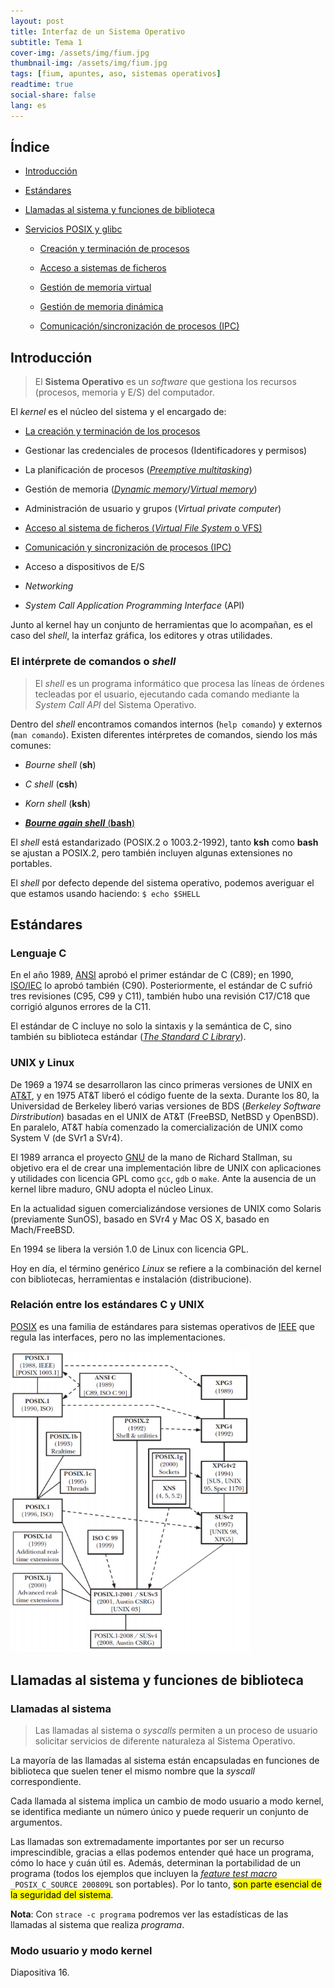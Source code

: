 ```yaml
---
layout: post
title: Interfaz de un Sistema Operativo
subtitle: Tema 1
cover-img: /assets/img/fium.jpg
thumbnail-img: /assets/img/fium.jpg
tags: [fium, apuntes, aso, sistemas operativos]
readtime: true
social-share: false
lang: es
---
```


## Índice

- [Introducción](#Punto1)

- [Estándares](#Punto2)

- [Llamadas al sistema y funciones de biblioteca](#Punto3)

- [Servicios POSIX y glibc](#Punto4)
  
  - [Creación y terminación de procesos](#CreacionProcesos)
  
  - [Acceso a sistemas de ficheros](#Ficheros)
  
  - [Gestión de memoria virtual](VM)
  
  - [Gestión de memoria dinámica](DM)
  
  - [Comunicación/sincronización de procesos (IPC)](#IPC)

## Introducción <a name="#Punto1"></a>

> El **Sistema Operativo** es un *software* que gestiona los recursos (procesos, memoria y E/S) del computador.

El *kernel* es el núcleo del sistema y el encargado de:

- [La creación y terminación de los procesos](#CreacionProcesos)

- Gestionar las credenciales de procesos (Identificadores y permisos)

- La planificación de procesos ([*Preemptive multitasking*](https://es.wikipedia.org/wiki/Multitarea_apropiativa#:~:text=La%20multitarea%20apropiativa%20(del%20inglés,múltiples%20procesos%20al%20mismo%20tiempo.&text=Por%20cada%20núcleo%20de%20la,un%20proceso%20en%20cada%20momento.)))

- Gestión de memoria ([*Dynamic memory*](#DM)/[*Virtual memory*](#VM))

- Administración de usuario y grupos (*Virtual private computer*)

- [Acceso al sistema de ficheros (*Virtual File System* o VFS)](#Ficheros)

- [Comunicación y sincronización de procesos (IPC)](#IPC)

- Acceso a dispositivos de E/S

- *Networking*

- *System Call Application Programming Interface* (API)

Junto al kernel hay un conjunto de herramientas que lo acompañan, es el caso del *shell*, la interfaz gráfica, los editores y otras utilidades.

### El intérprete de comandos o *shell*

> El *shell* es un programa informático que procesa las líneas de órdenes tecleadas por el usuario, ejecutando cada comando mediante la *System Call API* del Sistema Operativo.

Dentro del *shell* encontramos comandos internos (`help comando`) y externos (`man comando`). Existen diferentes intérpretes de comandos, siendo los más comunes:

- *Bourne shell* (**sh**)

- *C shell* (**csh**)

- *Korn shell* (**ksh**)

- <u>***Bourne again shell*** (**bash**)</u>

El *shell* está estandarizado (POSIX.2 o 1003.2-1992), tanto **ksh** como **bash** se ajustan a POSIX.2, pero también incluyen algunas extensiones no portables. 

El *shell* por defecto depende del sistema operativo, podemos averiguar el que estamos usando haciendo: `$ echo $SHELL`

## Estándares <a name="Punto2"></a>

### Lenguaje C

En el año 1989, [ANSI](www.ansi.org/about/introduction#:~:text=The%20American%20National,system.) aprobó el primer estándar de C (C89); en 1990, [ISO/IEC](https://www.iso.org/standard/17782.html) lo aprobó también (C90). Posteriormente, el estándar de C sufrió tres revisiones (C95, C99 y C11), también hubo una revisión C17/C18 que corrigió algunos errores de la C11.

El estándar de C incluye no solo la sintaxis y la semántica de C, sino también su biblioteca estándar ([*The Standard C Library*](es.wikipedia.org/wiki/Biblioteca_estándar_de_C#:~:text=La,cadenas.)).

### UNIX y Linux

De 1969 a 1974 se desarrollaron las cinco primeras versiones de UNIX en [AT&T](es.wikipedia.org/wiki/AT%26T#:~:text=En%201925,logros.), y en 1975 AT&T liberó el código fuente de la sexta. Durante los 80, la Universidad de Berkeley liberó varias versiones de BDS (*Berkeley Software Dirstribution*) basadas en el UNIX de AT&T (FreeBSD, NetBSD y OpenBSD). En paralelo, AT&T había comenzado la comercialización de UNIX como System V (de SVr1 a SVr4).

El 1989 arranca el proyecto [GNU](https://www.gnu.org/home.es.html#:~:text=GNU%20es%20un%20sistema%20operativo%20de%20tipo%20Unix%2C%20lo%20cual,se%20conoce%20como%20Proyecto%20GNU.&text=El%20nombre%20«GNU»%20es%20un,«GNU%20No%20es%20Unix».) de la mano de Richard Stallman, su objetivo era el de crear una implementación libre de UNIX con aplicaciones y utilidades con licencia GPL como `gcc`, `gdb` o `make`. Ante la ausencia de un kernel libre maduro, GNU adopta el núcleo Linux.

En la actualidad siguen comercializándose versiones de UNIX como Solaris (previamente SunOS), basado en SVr4 y Mac OS X, basado en Mach/FreeBSD.

En 1994 se libera la versión 1.0 de Linux con licencia GPL.

Hoy en día, el término genérico *Linux* se refiere a la combinación del kernel con bibliotecas, herramientas e instalación (distribucione).

### Relación entre los estándares C y UNIX

[POSIX](es.wikipedia.org/wiki/POSIX#:~:text=POSIX%20(acrónimo,).) es una familia de estándares para sistemas operativos de [IEEE](www.ieee.org/about/vision-mission.html#:~:text=IEEE%20is,statements.) que regula las interfaces, pero no las implementaciones.

<img title="" src="assets/ieee_estandares.png" alt="" data-align="center" width="383">

## Llamadas al sistema y funciones de biblioteca <a name="Punto3"></a>

### Llamadas al sistema

> Las llamadas al sistema o *syscalls* permiten a un proceso de usuario solicitar servicios de diferente naturaleza al Sistema Operativo.

La mayoría de las llamadas al sistema están encapsuladas en funciones de biblioteca que suelen tener el mismo nombre que la *syscall* correspondiente.

Cada llamada al sistema implica un cambio de modo usuario a modo kernel, se identifica mediante un número único y puede requerir un conjunto de argumentos.

Las llamadas son extremadamente importantes por ser un recurso imprescindible, gracias a ellas podemos entender qué hace un programa, cómo lo hace y cuán útil es. Además, determinan la portabilidad de un programa (todos los ejemplos que incluyen la [*feature test macro*](man7.org/linux/man-pages/man7/feature_test_macros.7.html#:~:text=Feature%20test%20macros%20allow,copiled.) `_POSIX_C_SOURCE 200809L` son portables). Por lo tanto, <mark>son parte esencial de la seguridad del sistema</mark>.

**Nota**: Con `strace -c programa` podremos ver las estadísticas de las llamadas al sistema que realiza *programa*.

### Modo usuario y modo kernel

Diapositiva 16.
